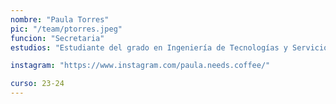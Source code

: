 ```yaml
---
nombre: "Paula Torres"
pic: "/team/ptorres.jpeg"
funcion: "Secretaria"
estudios: "Estudiante del grado en Ingeniería de Tecnologías y Servicios de Telecomunicación"

instagram: "https://www.instagram.com/paula.needs.coffee/"

curso: 23-24
---
```

